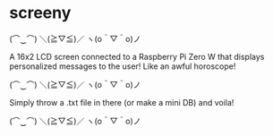 # screeny

(⌒‿⌒)	＼(≧▽≦)／	ヽ(o＾▽＾o)ノ

A 16x2 LCD screen connected to a Raspberry Pi Zero W that displays personalized messages to the user! Like an awful horoscope!

(⌒‿⌒)	＼(≧▽≦)／	ヽ(o＾▽＾o)ノ

Simply throw a .txt file in there (or make a mini DB) and voila!

(⌒‿⌒)	＼(≧▽≦)／	ヽ(o＾▽＾o)ノ
